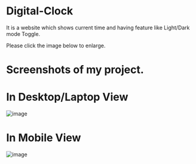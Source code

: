 # Digital-Clock
It is a website which shows current time and having feature like Light/Dark mode Toggle.

Please click the image below to enlarge.

# Screenshots of my project.

# In Desktop/Laptop View

![image](https://user-images.githubusercontent.com/69806791/174832575-498ec775-31ca-4d40-a898-3b9d8a2cfb7c.png)


# In Mobile View


![image](https://user-images.githubusercontent.com/69806791/174832971-b162111c-6e69-4b6f-ac77-01c6e3f57471.png)
